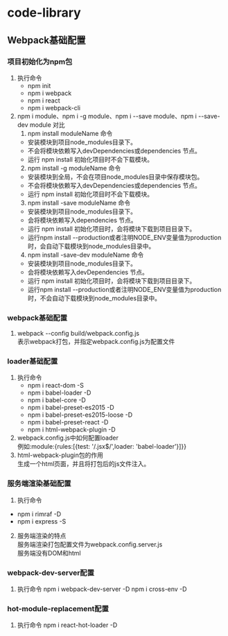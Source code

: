 # code-library
## Webpack基础配置
### 项目初始化为npm包    
1. 执行命令
   * npm init
   * npm i webpack
   * npm i react
   * npm i webpack-cli
2. npm i module、npm i -g module、npm i --save module、npm i --save-dev module 对比
   1. npm install moduleName 命令
    * 安装模块到项目node_modules目录下。
    * 不会将模块依赖写入devDependencies或dependencies 节点。
    * 运行 npm install 初始化项目时不会下载模块。 
   2. npm install -g moduleName 命令
    * 安装模块到全局，不会在项目node_modules目录中保存模块包。
    * 不会将模块依赖写入devDependencies或dependencies 节点。
    * 运行 npm install 初始化项目时不会下载模块。
   3. npm install -save moduleName 命令
    * 安装模块到项目node_modules目录下。
    * 会将模块依赖写入dependencies 节点。
    * 运行 npm install 初始化项目时，会将模块下载到项目目录下。
    * 运行npm install --production或者注明NODE_ENV变量值为production时，会自动下载模块到node_modules目录中。
   4. npm install -save-dev moduleName 命令
    * 安装模块到项目node_modules目录下。
    * 会将模块依赖写入devDependencies 节点。
    * 运行 npm install 初始化项目时，会将模块下载到项目目录下。
    * 运行npm install --production或者注明NODE_ENV变量值为production时，不会自动下载模块到node_modules目录中。
###  webpack基础配置
1. webpack --config build/webpack.config.js  
   表示webpack打包，并指定webpack.config.js为配置文件
### loader基础配置
1. 执行命令
    * npm i react-dom -S
    * npm i babel-loader -D  
    * npm i babel-core -D
    * npm i babel-preset-es2015 -D
    * npm i babel-preset-es2015-loose -D 
    * npm i babel-preset-react -D
    * npm i html-webpack-plugin -D
2. webpack.config.js中如何配置loader  
    例如:module:{rules:[{test: '/.jsx$/',loader: 'babel-loader'}]}}
3. html-webpack-plugin包的作用  
   生成一个html页面，并且将打包后的js文件注入。
### 服务端渲染基础配置
1. 执行命令
  * npm i rimraf -D
  * npm i express -S
2. 服务端渲染的特点  
  服务端渲染打包配置文件为webpack.config.server.js  
  服务端没有DOM和html
### webpack-dev-server配置
1. 执行命令
  npm i webpack-dev-server -D
  npm i cross-env -D 
### hot-module-replacement配置
1. 执行命令
  npm i react-hot-loader -D
  

    



